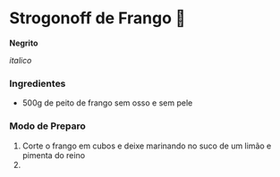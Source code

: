 # Strogonoff de Frango :chicken:

**Negrito**

_italico_

### Ingredientes

- 500g de peito de frango sem osso e sem pele



### Modo de Preparo

1. Corte o frango em cubos e deixe marinando no suco de um limão e pimenta do reino
2. 



